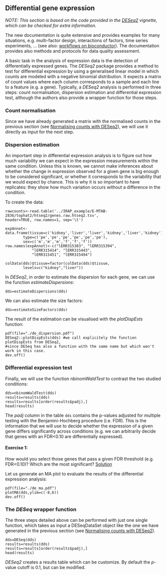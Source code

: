 ## Differential gene expression

*NOTE: This section is based on the code provided in the [DESeq2](http://www.bioconductor.org/packages/3.1/bioc/html/DESeq2.html) vignette, which can be checked for extra information.*

The new documentation is quite extensive and provides examples for many situations, e.g. multi-factor design, interactions of factors, time series experiments, ... (see also: [workflows on bioconductor](http://www.bioconductor.org/help/workflows/rnaseqGene/)). The documentation provides also methods and protocols for data quality assessment.

A basic task in the analysis of expression data is the detection of differentially expressed genes. The *DESeq2* package provides a method to test for differential expression by using a generalised linear model in which counts are modeled with a negative binomial distribution. It expects a matrix of count values where each column corresponds to a sample and each line to a feature (e.g. a gene). Typically, a *DESeq2* analysis is performed in three steps: count normalisation, dispersion estimation and differential expression test, although the authors also provide a wrapper function for those steps.

### Count normalisation
Since we have already generated a matrix with the normalised counts in the previous section (see [Normalising counts with DESeq2](https://github.com/Functional-Genomics/TeachingMaterial/blob/Cancer-Genomics-07-2015/doc/25.normalising.md#with-deseq2)), we will use it directly as input for the next step.

### Dispersion estimation
An important step in differential expression analysis is to figure out how much variability we can expect in the expression measurements within the same condition. Unless this is known, we cannot make inferences about whether the change in expression observed for a given gene is big enough to be considered significant, or whether it corresponds to the variability that we would expect by chance. This is why it is so important to have replicates: they show how much variation occurs without a difference in the condition.

To create the data:

```rconsole
rawcounts<-read.table('../IRAP_example/E-MTAB-2836/tophat2/htseq2/genes.raw.htseq2.tsv',
header=TRUE, row.names=1, sep='\t')

expAnnot<-data.frame(tissue=c('kidney','liver','liver','kidney','liver','kidney'),
        type=c('pe','pe','pe','pe','pe','pe'),
        sex=c('m','m','m','f','f','f'))
row.names(expAnnot)<-c("lERR315383", "lERR315394", 
            "lERR315414", "lERR315443", 
            "lERR315451", "lERR315494")

colData(dds)$tissue=factor(colData(dds)$tissue,
        levels=c("kidney","liver"))
````


In *DESeq2*, in order to estimate the dispersion for each gene, we can use the function *estimateDispersions*:
```rconsole
dds=estimateDispersions(dds)
```
We can also estimate the size factors:

```rconsole
dds=estimateSizeFactors(dds)
```

The result of the estimation can be visualised with the *plotDispEsts* function:
```rconsole
pdf(file="./de_dispersion.pdf")
DESeq2::plotDispEsts(dds) #we call explicitely the function plotDispEsts from DESeq2, 
#since DESeq has also a function with the same name but which won't work in this case.
dev.off()
```

### Differential expression test
Finally, we will use the function *nbinomWaldTest* to contrast the two studied conditions:

```rconsole
dds=nbinomWaldTest(dds)
results=results(dds)
results=results[order(results$padj),]
head(results)
```

The *padj* column in the table `dds` contains the p-values adjusted for multiple testing with the Benjamini-Hochberg procedure (i.e. FDR). This is the information that we will use to decide whether the expression of a given gene differs significantly across conditions (e.g. we can arbitrarily decide that genes with an FDR<0.10 are differentially expressed).

#### Exercise 1: 
How would you select those genes that pass a given FDR threshold (e.g. FDR<0.10)? Which are the most significant?
[Solution](https://github.com/barzine/TeachingMaterial/blob/Cancer-Genomics-07-2014/solutions/_de_ex1.md)

Let us generate an MA plot to evaluate the results of the differential expression analysis:

```rconsole
pdf(file="./de_ma.pdf")
plotMA(dds,ylim=c(-8,6))
dev.off()
```

### The *DESeq* wrapper function
The three steps detailed above can be performed with just one single function, which takes as input a DESeqDataSet object like the one we have generated in the previous section (see [Normalising counts with DESeq2](https://github.com/Functional-Genomics/TeachingMaterial/edit/Cancer-Genomics-07-2015/doc/25.normalising.md#with-deseq2)).


```rconsole
dds=DESeq(dds)
results=results(dds)
results=results[order(results$padj),]
head(results)
```

*DESeq2* creates a results table which can be customize. By default the _p_-value cutoff is 0.1, but can be modified.

